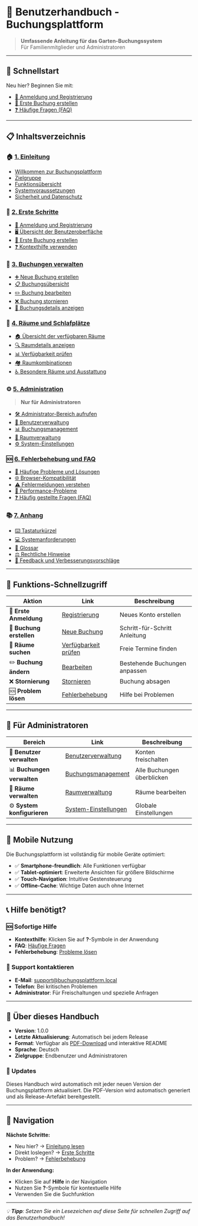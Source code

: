 # 📖 Benutzerhandbuch - Buchungsplattform

> **Umfassende Anleitung für das Garten-Buchungssystem**  
> Für Familienmitglieder und Administratoren

---

## 🚀 Schnellstart

Neu hier? Beginnen Sie mit:
- [🔐 Anmeldung und Registrierung](02-erste-schritte.md#anmeldung-und-registrierung)
- [📅 Erste Buchung erstellen](02-erste-schritte.md#erste-buchung-erstellen)
- [❓ Häufige Fragen (FAQ)](06-fehlerbehebung.md#häufig-gestellte-fragen-faq)

---

## 📋 Inhaltsverzeichnis

### 🏠 [1. Einleitung](01-einleitung.md)
- [Willkommen zur Buchungsplattform](01-einleitung.md#willkommen-zur-buchungsplattform)
- [Zielgruppe](01-einleitung.md#zielgruppe)
- [Funktionsübersicht](01-einleitung.md#funktionsübersicht)
- [Systemvoraussetzungen](01-einleitung.md#systemvoraussetzungen)
- [Sicherheit und Datenschutz](01-einleitung.md#sicherheit-und-datenschutz)

### 🚀 [2. Erste Schritte](02-erste-schritte.md)
- [🔐 Anmeldung und Registrierung](02-erste-schritte.md#anmeldung-und-registrierung)
- [🖥️ Übersicht der Benutzeroberfläche](02-erste-schritte.md#übersicht-der-benutzeroberfläche)
- [📅 Erste Buchung erstellen](02-erste-schritte.md#erste-buchung-erstellen)
- [❓ Kontexthilfe verwenden](02-erste-schritte.md#kontexthilfe-verwenden)

### 📅 [3. Buchungen verwalten](03-buchungen.md)
- [➕ Neue Buchung erstellen](03-buchungen.md#neue-buchung-erstellen)
- [📋 Buchungsübersicht](03-buchungen.md#buchungsübersicht)
- [✏️ Buchung bearbeiten](03-buchungen.md#buchung-bearbeiten)
- [❌ Buchung stornieren](03-buchungen.md#buchung-stornieren)
- [📄 Buchungsdetails anzeigen](03-buchungen.md#buchungsdetails-anzeigen)

### 🏨 [4. Räume und Schlafplätze](04-raumverwaltung.md)
- [🏠 Übersicht der verfügbaren Räume](04-raumverwaltung.md#übersicht-der-verfügbaren-räume)
- [🔍 Raumdetails anzeigen](04-raumverwaltung.md#raumdetails-anzeigen)
- [📊 Verfügbarkeit prüfen](04-raumverwaltung.md#verfügbarkeit-prüfen)
- [🏘️ Raumkombinationen](04-raumverwaltung.md#raumkombinationen)
- [♿ Besondere Räume und Ausstattung](04-raumverwaltung.md#besondere-räume-und-ausstattung)

### ⚙️ [5. Administration](05-administration.md)
> **Nur für Administratoren**
- [🛠️ Administrator-Bereich aufrufen](05-administration.md#administrator-bereich-aufrufen)
- [👥 Benutzerverwaltung](05-administration.md#benutzerverwaltung)
- [📊 Buchungsmanagement](05-administration.md#buchungsmanagement)
- [🏨 Raumverwaltung](05-administration.md#raumverwaltung)
- [⚙️ System-Einstellungen](05-administration.md#system-einstellungen)

### 🆘 [6. Fehlerbehebung und FAQ](06-fehlerbehebung.md)
- [🐛 Häufige Probleme und Lösungen](06-fehlerbehebung.md#häufige-probleme-und-lösungen)
- [🌐 Browser-Kompatibilität](06-fehlerbehebung.md#browser-kompatibilität)
- [⚠️ Fehlermeldungen verstehen](06-fehlerbehebung.md#fehlermeldungen-verstehen)
- [🚀 Performance-Probleme](06-fehlerbehebung.md#performance-probleme)
- [❓ Häufig gestellte Fragen (FAQ)](06-fehlerbehebung.md#häufig-gestellte-fragen-faq)

### 📚 [7. Anhang](07-anhang.md)
- [⌨️ Tastaturkürzel](07-anhang.md#tastaturkürzel)
- [💻 Systemanforderungen](07-anhang.md#systemanforderungen)
- [📖 Glossar](07-anhang.md#glossar)
- [⚖️ Rechtliche Hinweise](07-anhang.md#rechtliche-hinweise)
- [📝 Feedback und Verbesserungsvorschläge](07-anhang.md#feedback-und-verbesserungsvorschläge)

---

## 🎯 Funktions-Schnellzugriff

| Aktion | Link | Beschreibung |
|--------|------|-------------|
| 🔐 **Erste Anmeldung** | [Registrierung](02-erste-schritte.md#erstmalige-registrierung) | Neues Konto erstellen |
| 📅 **Buchung erstellen** | [Neue Buchung](03-buchungen.md#neue-buchung-erstellen) | Schritt-für-Schritt Anleitung |
| 🏨 **Räume suchen** | [Verfügbarkeit prüfen](04-raumverwaltung.md#verfügbarkeit-prüfen) | Freie Termine finden |
| ✏️ **Buchung ändern** | [Bearbeiten](03-buchungen.md#buchung-bearbeiten) | Bestehende Buchungen anpassen |
| ❌ **Stornierung** | [Stornieren](03-buchungen.md#buchung-stornieren) | Buchung absagen |
| 🆘 **Problem lösen** | [Fehlerbehebung](06-fehlerbehebung.md) | Hilfe bei Problemen |

---

## 🔧 Für Administratoren

| Bereich | Link | Beschreibung |
|---------|------|-------------|
| 👥 **Benutzer verwalten** | [Benutzerverwaltung](05-administration.md#benutzerverwaltung) | Konten freischalten |
| 📊 **Buchungen verwalten** | [Buchungsmanagement](05-administration.md#buchungsmanagement) | Alle Buchungen überblicken |
| 🏨 **Räume verwalten** | [Raumverwaltung](05-administration.md#raumverwaltung) | Räume bearbeiten |
| ⚙️ **System konfigurieren** | [System-Einstellungen](05-administration.md#system-einstellungen) | Globale Einstellungen |

---

## 📱 Mobile Nutzung

Die Buchungsplattform ist vollständig für mobile Geräte optimiert:

- ✅ **Smartphone-freundlich**: Alle Funktionen verfügbar
- ✅ **Tablet-optimiert**: Erweiterte Ansichten für größere Bildschirme  
- ✅ **Touch-Navigation**: Intuitive Gestensteuerung
- ✅ **Offline-Cache**: Wichtige Daten auch ohne Internet

---

## 📞 Hilfe benötigt?

### 🆘 Sofortige Hilfe
- **Kontexthilfe**: Klicken Sie auf **?**-Symbole in der Anwendung
- **FAQ**: [Häufige Fragen](06-fehlerbehebung.md#häufig-gestellte-fragen-faq)
- **Fehlerbehebung**: [Probleme lösen](06-fehlerbehebung.md#häufige-probleme-und-lösungen)

### 📧 Support kontaktieren
- **E-Mail**: support@buchungsplattform.local
- **Telefon**: Bei kritischen Problemen
- **Administrator**: Für Freischaltungen und spezielle Anfragen

---

## 📖 Über dieses Handbuch

- **Version**: 1.0.0
- **Letzte Aktualisierung**: Automatisch bei jedem Release
- **Format**: Verfügbar als [PDF-Download](../../releases) und interaktive README
- **Sprache**: Deutsch
- **Zielgruppe**: Endbenutzer und Administratoren

### 🔄 Updates
Dieses Handbuch wird automatisch mit jeder neuen Version der Buchungsplattform aktualisiert. Die PDF-Version wird automatisch generiert und als Release-Artefakt bereitgestellt.

---

## 🎨 Navigation

**Nächste Schritte:**
- Neu hier? → [Einleitung lesen](01-einleitung.md)
- Direkt loslegen? → [Erste Schritte](02-erste-schritte.md)
- Problem? → [Fehlerbehebung](06-fehlerbehebung.md)

**In der Anwendung:**
- Klicken Sie auf **Hilfe** in der Navigation
- Nutzen Sie **?**-Symbole für kontextuelle Hilfe
- Verwenden Sie die Suchfunktion

---

*💡 **Tipp**: Setzen Sie ein Lesezeichen auf diese Seite für schnellen Zugriff auf das Benutzerhandbuch!*